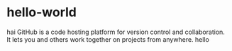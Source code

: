 # hello-world
hai
GitHub is a code hosting platform for version control and collaboration. It lets you and others work together on projects from anywhere.
hello
